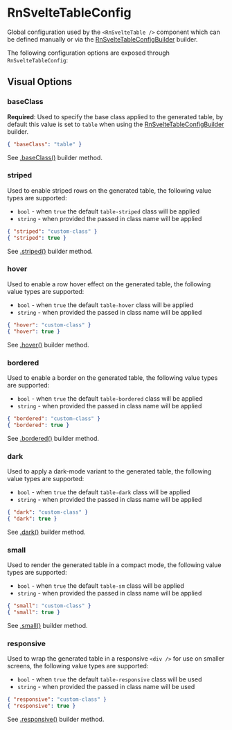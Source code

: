 # RnSvelteTableConfig

Global configuration used by the `<RnSvelteTable />` component which can be defined manually or via the [RnSvelteTableConfigBuilder](./builders/RnSvelteTableConfigBuilder.md) builder.

The following configuration options are exposed through `RnSvelteTableConfig`:

## Visual Options

### baseClass

**Required**: Used to specify the base class applied to the generated table, by default this value is set to `table` when using the [RnSvelteTableConfigBuilder](./builders/RnSvelteTableConfigBuilder.md) builder.

```json
{ "baseClass": "table" }
```

See [.baseClass()](./builders/RnSvelteTableConfigBuilder?id=baseclass) builder method.

### striped

Used to enable striped rows on the generated table, the following value types are supported:

- `bool` - when `true` the default `table-striped` class will be applied
- `string` - when provided the passed in class name will be applied

```json
{ "striped": "custom-class" }
{ "striped": true }
```

See [.striped()](./builders/RnSvelteTableConfigBuilder?id=striped) builder method.

### hover

Used to enable a row hover effect on the generated table, the following value types are supported:

- `bool` - when `true` the default `table-hover` class will be applied
- `string` - when provided the passed in class name will be applied

```json
{ "hover": "custom-class" }
{ "hover": true }
```

See [.hover()](./builders/RnSvelteTableConfigBuilder?id=hover) builder method.

### bordered

Used to enable a border on the generated table, the following value types are supported:

- `bool` - when `true` the default `table-bordered` class will be applied
- `string` - when provided the passed in class name will be applied

```json
{ "bordered": "custom-class" }
{ "bordered": true }
```

See [.bordered()](./builders/RnSvelteTableConfigBuilder?id=bordered) builder method.

### dark

Used to apply a dark-mode variant to the generated table, the following value types are supported:

- `bool` - when `true` the default `table-dark` class will be applied
- `string` - when provided the passed in class name will be applied

```json
{ "dark": "custom-class" }
{ "dark": true }
```

See [.dark()](./builders/RnSvelteTableConfigBuilder?id=dark) builder method.

### small

Used to render the generated table in a compact mode, the following value types are supported:

- `bool` - when `true` the default `table-sm` class will be applied
- `string` - when provided the passed in class name will be applied

```json
{ "small": "custom-class" }
{ "small": true }
```

See [.small()](./builders/RnSvelteTableConfigBuilder?id=small) builder method.

### responsive

Used to wrap the generated table in a responsive `<div />` for use on smaller screens, the following value types are supported:

- `bool` - when `true` the default `table-responsive` class will be used
- `string` - when provided the passed in class name will be used

```json
{ "responsive": "custom-class" }
{ "responsive": true }
```

See [.responsive()](./builders/RnSvelteTableConfigBuilder?id=responsive) builder method.
